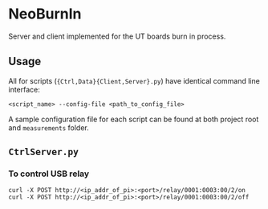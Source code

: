 # NeoBurnIn
Server and client implemented for the UT boards burn in process.


## Usage
All for scripts (`{Ctrl,Data}{Client,Server}.py`) have identical command line
interface:
```
<script_name> --config-file <path_to_config_file>
```

A sample configuration file for each script can be found at both project root
and `measurements` folder.


## `CtrlServer.py`
### To control USB relay
```
curl -X POST http://<ip_addr_of_pi>:<port>/relay/0001:0003:00/2/on
curl -X POST http://<ip_addr_of_pi>:<port>/relay/0001:0003:00/2/off
```
